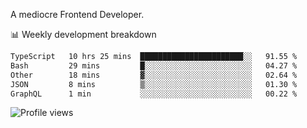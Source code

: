 A mediocre Frontend Developer.

📊 Weekly development breakdown
<!--START_SECTION:waka-->

```txt
TypeScript   10 hrs 25 mins  ███████████████████████░░   91.55 %
Bash         29 mins         █░░░░░░░░░░░░░░░░░░░░░░░░   04.27 %
Other        18 mins         ▓░░░░░░░░░░░░░░░░░░░░░░░░   02.64 %
JSON         8 mins          ▒░░░░░░░░░░░░░░░░░░░░░░░░   01.30 %
GraphQL      1 min           ░░░░░░░░░░░░░░░░░░░░░░░░░   00.22 %
```

<!--END_SECTION:waka-->

<img src="https://gpvc.arturio.dev/iqbalfasri" alt="Profile views"/>
